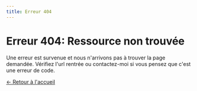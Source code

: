 ```yaml
---
title: Erreur 404
---
```


# Erreur 404: Ressource non trouvée

Une erreur est survenue et nous n'arrivons pas à trouver la page demandée. Vérifiez l'url rentrée ou contactez-moi si vous pensez que c'est une erreur de code.

[<- Retour à l'accueil](/)
